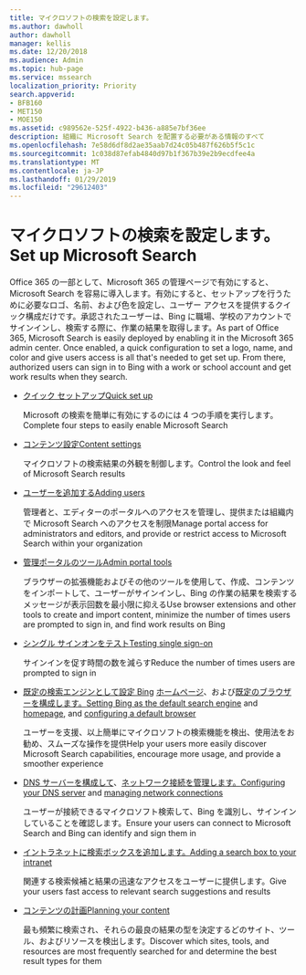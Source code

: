 ```yaml
---
title: マイクロソフトの検索を設定します。
ms.author: dawholl
author: dawholl
manager: kellis
ms.date: 12/20/2018
ms.audience: Admin
ms.topic: hub-page
ms.service: mssearch
localization_priority: Priority
search.appverid:
- BFB160
- MET150
- MOE150
ms.assetid: c989562e-525f-4922-b436-a885e7bf36ee
description: 組織に Microsoft Search を配置する必要がある情報のすべて
ms.openlocfilehash: 7e58d6df8d2ae35aab7d24c05b487f626b5f5c1c
ms.sourcegitcommit: 1c038d87efab4840d97b1f367b39e2b9ecdfee4a
ms.translationtype: MT
ms.contentlocale: ja-JP
ms.lasthandoff: 01/29/2019
ms.locfileid: "29612403"
---
```

# <a name="set-up-microsoft-search"></a><span data-ttu-id="38146-103">マイクロソフトの検索を設定します。</span><span class="sxs-lookup"><span data-stu-id="38146-103">Set up Microsoft Search</span></span>

<span data-ttu-id="38146-p101">Office 365 の一部として、Microsoft 365 の管理ページで有効にすると、Microsoft Search を容易に導入します。有効にすると、セットアップを行うために必要なロゴ、名前、および色を設定し、ユーザー アクセスを提供するクイック構成だけです。承認されたユーザーは、Bing に職場、学校のアカウントでサインインし、検索する際に、作業の結果を取得します。</span><span class="sxs-lookup"><span data-stu-id="38146-p101">As part of Office 365, Microsoft Search is easily deployed by enabling it in the Microsoft 365 admin center. Once enabled, a quick configuration to set a logo, name, and color and give users access is all that's needed to get set up. From there, authorized users can sign in to Bing with a work or school account and get work results when they search.</span></span>

- [<span data-ttu-id="38146-107">クイック セットアップ</span><span class="sxs-lookup"><span data-stu-id="38146-107">Quick set up</span></span>](quick-set-up.md)
    
    <span data-ttu-id="38146-108">Microsoft の検索を簡単に有効にするのには 4 つの手順を実行します。</span><span class="sxs-lookup"><span data-stu-id="38146-108">Complete four steps to easily enable Microsoft Search</span></span>

- [<span data-ttu-id="38146-109">コンテンツ設定</span><span class="sxs-lookup"><span data-stu-id="38146-109">Content settings</span></span>](content-settings.md)
    
    <span data-ttu-id="38146-110">マイクロソフトの検索結果の外観を制御します。</span><span class="sxs-lookup"><span data-stu-id="38146-110">Control the look and feel of Microsoft Search results</span></span>
    
- [<span data-ttu-id="38146-111">ユーザーを追加する</span><span class="sxs-lookup"><span data-stu-id="38146-111">Adding users</span></span>](add-users.md)
    
    <span data-ttu-id="38146-112">管理者と、エディターのポータルへのアクセスを管理し、提供または組織内で Microsoft Search へのアクセスを制限</span><span class="sxs-lookup"><span data-stu-id="38146-112">Manage portal access for administrators and editors, and provide or restrict access to Microsoft Search within your organization</span></span>
    
- [<span data-ttu-id="38146-113">管理ポータルのツール</span><span class="sxs-lookup"><span data-stu-id="38146-113">Admin portal tools</span></span>](admin-portal-tools.md)
    
    <span data-ttu-id="38146-114">ブラウザーの拡張機能およびその他のツールを使用して、作成、コンテンツをインポートして、ユーザーがサインインし、Bing の作業の結果を検索するメッセージが表示回数を最小限に抑える</span><span class="sxs-lookup"><span data-stu-id="38146-114">Use browser extensions and other tools to create and import content, minimize the number of times users are prompted to sign in, and find work results on Bing</span></span>
    
- [<span data-ttu-id="38146-115">シングル サインオンをテスト</span><span class="sxs-lookup"><span data-stu-id="38146-115">Testing single sign-on</span></span>](test-single-sign-on.md)
    
    <span data-ttu-id="38146-116">サインインを促す時間の数を減らす</span><span class="sxs-lookup"><span data-stu-id="38146-116">Reduce the number of times users are prompted to sign in</span></span>
    
- <span data-ttu-id="38146-117">[既定の検索エンジンとして設定 Bing](set-default-search-engine.md) [ホームページ](set-default-homepage.md)、および[既定のブラウザーを構成します。](set-default-browser.md)</span><span class="sxs-lookup"><span data-stu-id="38146-117">[Setting Bing as the default search engine](set-default-search-engine.md) and [homepage](set-default-homepage.md), and [configuring a default browser](set-default-browser.md)</span></span>
    
    <span data-ttu-id="38146-118">ユーザーを支援、以上簡単にマイクロソフトの検索機能を検出、使用法をお勧め、スムーズな操作を提供</span><span class="sxs-lookup"><span data-stu-id="38146-118">Help your users more easily discover Microsoft Search capabilities, encourage more usage, and provide a smoother experience</span></span>
    
- <span data-ttu-id="38146-119">[DNS サーバーを構成して](advanced-dns-configuration.md)、[ネットワーク接続を管理します。](manage-network-connections.md)</span><span class="sxs-lookup"><span data-stu-id="38146-119">[Configuring your DNS server](advanced-dns-configuration.md) and [managing network connections](manage-network-connections.md)</span></span>
    
    <span data-ttu-id="38146-120">ユーザーが接続できるマイクロソフト検索して、Bing を識別し、サインインしていることを確認します。</span><span class="sxs-lookup"><span data-stu-id="38146-120">Ensure your users can connect to Microsoft Search and Bing can identify and sign them in</span></span>

- [<span data-ttu-id="38146-121">イントラネットに検索ボックスを追加します。</span><span class="sxs-lookup"><span data-stu-id="38146-121">Adding a search box to your intranet</span></span>](add-a-search-box-to-your-intranet-site.md)

    <span data-ttu-id="38146-122">関連する検索候補と結果の迅速なアクセスをユーザーに提供します。</span><span class="sxs-lookup"><span data-stu-id="38146-122">Give your users fast access to relevant search suggestions and results</span></span>

- [<span data-ttu-id="38146-123">コンテンツの計画</span><span class="sxs-lookup"><span data-stu-id="38146-123">Planning your content</span></span>](plan-your-content.md)
    
    <span data-ttu-id="38146-124">最も頻繁に検索され、それらの最良の結果の型を決定するどのサイト、ツール、およびリソースを検出します。</span><span class="sxs-lookup"><span data-stu-id="38146-124">Discover which sites, tools, and resources are most frequently searched for and determine the best result types for them</span></span>

  

